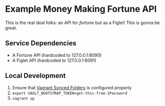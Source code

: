 # Example Money Making Fortune API

This is the real deal folks: an API for _fortune_ but as a Figlet! This is gonna be great.

## Service Dependencies

- A Fortune API (hardcoded to 127.0.0.1:8090)
- A Figlet API (hardcoded to 127.0.0.1:8091)

## Local Development

1. Ensure that [Vagrant Synced Folders][] is configured properly
1. `export VAULT_BOOTSTRAP_TOKEN=get-this-from-1Password`
1. `vagrant up`

[Vagrant Synced Folders]: https://www.vagrantup.com/docs/synced-folders


